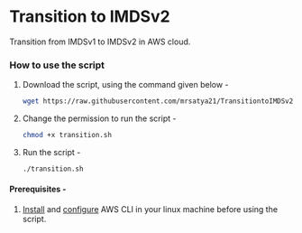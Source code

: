 # Transition to IMDSv2
Transition from IMDSv1 to IMDSv2 in AWS cloud.  

### How to use the script
1. Download the script, using the command given below - 
    ```sh
    wget https://raw.githubusercontent.com/mrsatya21/TransitiontoIMDSv2/main/transition.sh
    ```

2. Change the permission to run the script - 
    ```sh
    chmod +x transition.sh
    ```

3. Run the script - 
    ```sh
    ./transition.sh
    ```

#### Prerequisites - 
1. [Install](https://docs.aws.amazon.com/cli/latest/userguide/getting-started-install.html) and [configure](https://docs.aws.amazon.com/cli/latest/userguide/cli-configure-files.html#cli-configure-files-methods) AWS CLI in your linux machine before using the script.
